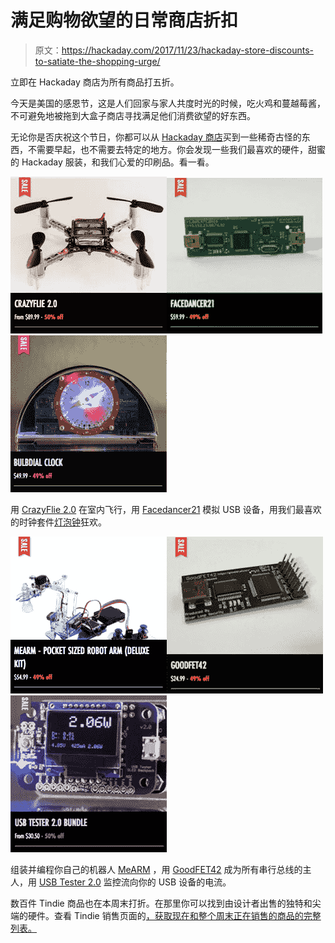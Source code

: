 # 满足购物欲望的日常商店折扣

> 原文：<https://hackaday.com/2017/11/23/hackaday-store-discounts-to-satiate-the-shopping-urge/>

立即在 Hackaday 商店为所有商品打五折。

今天是美国的感恩节，这是人们回家与家人共度时光的时候，吃火鸡和蔓越莓酱，不可避免地被拖到大盒子商店寻找满足他们消费欲望的好东西。

无论你是否庆祝这个节日，你都可以从 [Hackaday 商店](https://store.hackaday.com/)买到一些稀奇古怪的东西，不需要早起，也不需要去特定的地方。你会发现一些我们最喜欢的硬件，甜蜜的 Hackaday 服装，和我们心爱的印刷品。看一看。

[![](img/55eada59c0ad53ef0dfe5b94269a3e4e.png)](https://store.hackaday.com/products/crazyflie-2)[![Facedancer21](img/86826e35d121435da133d05a2b33ff2c.png)](https://store.hackaday.com/products/facedancer21)[![](img/56824f75ae061ded8221be7236a34e26.png)](https://store.hackaday.com/products/bulbdial-clock)

用 [CrazyFlie 2.0](https://store.hackaday.com/products/crazyflie-2) 在室内飞行，用 [Facedancer21](https://store.hackaday.com/products/facedancer21) 模拟 USB 设备，用我们最喜欢的时钟套件[灯泡钟](https://store.hackaday.com/products/bulbdial-clock)狂欢。

[![MeARM Pocket Sized Robot Arm](img/409638561952669b5d12cdbabda3e8b1.png)](https://store.hackaday.com/products/mearm-pocket-sized-robot-arm-deluxe-kit)[![Goodfet Programmer](img/2411920f37a3c4d343302e7f964db644.png)](https://store.hackaday.com/products/goodfet42)[![USB Tester Bundle](img/70458c10c1b57e7a18ee10e4211aa542.png)](https://store.hackaday.com/products/usb-tester-2-0)

组装并编程你自己的机器人 [MeARM](https://store.hackaday.com/products/mearm-pocket-sized-robot-arm-deluxe-kit) ，用 [GoodFET42](https://store.hackaday.com/products/goodfet42) 成为所有串行总线的主人，用 [USB Tester 2.0](https://store.hackaday.com/products/usb-tester-2-0) 监控流向你的 USB 设备的电流。

数百件 Tindie 商品也在本周末打折。在那里你可以找到由设计者出售的独特和尖端的硬件。查看 Tindie 销售页面的[，获取现在和整个周末正在销售的商品的完整列表。](https://www.tindie.com/sale/)